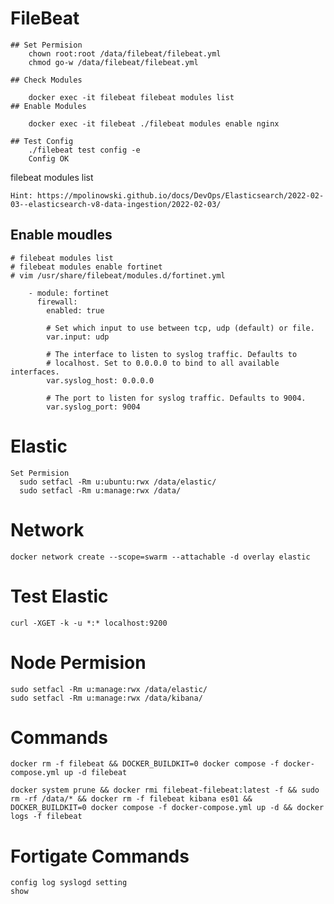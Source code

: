 # FileBeat

    ## Set Permision
        chown root:root /data/filebeat/filebeat.yml
        chmod go-w /data/filebeat/filebeat.yml

    ## Check Modules

        docker exec -it filebeat filebeat modules list
    ## Enable Modules

        docker exec -it filebeat ./filebeat modules enable nginx

    ## Test Config
        ./filebeat test config -e
        Config OK
filebeat modules list

    Hint: https://mpolinowski.github.io/docs/DevOps/Elasticsearch/2022-02-03--elasticsearch-v8-data-ingestion/2022-02-03/

## Enable moudles

    # filebeat modules list
    # filebeat modules enable fortinet
    # vim /usr/share/filebeat/modules.d/fortinet.yml
        
        - module: fortinet
          firewall:
            enabled: true

            # Set which input to use between tcp, udp (default) or file.
            var.input: udp

            # The interface to listen to syslog traffic. Defaults to
            # localhost. Set to 0.0.0.0 to bind to all available interfaces.
            var.syslog_host: 0.0.0.0

            # The port to listen for syslog traffic. Defaults to 9004.
            var.syslog_port: 9004
# Elastic

    Set Permision
      sudo setfacl -Rm u:ubuntu:rwx /data/elastic/
      sudo setfacl -Rm u:manage:rwx /data/

# Network

    docker network create --scope=swarm --attachable -d overlay elastic

# Test Elastic

    curl -XGET -k -u *:* localhost:9200

# Node Permision

    sudo setfacl -Rm u:manage:rwx /data/elastic/
    sudo setfacl -Rm u:manage:rwx /data/kibana/

# Commands

    docker rm -f filebeat && DOCKER_BUILDKIT=0 docker compose -f docker-compose.yml up -d filebeat

    docker system prune && docker rmi filebeat-filebeat:latest -f && sudo rm -rf /data/* && docker rm -f filebeat kibana es01 && DOCKER_BUILDKIT=0 docker compose -f docker-compose.yml up -d && docker logs -f filebeat

# Fortigate Commands

    config log syslogd setting
    show